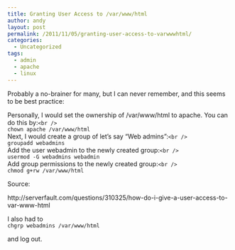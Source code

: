 ```yaml
---
title: Granting User Access to /var/www/html
author: andy
layout: post
permalink: /2011/11/05/granting-user-access-to-varwwwhtml/
categories:
  - Uncategorized
tags:
  - admin
  - apache
  - linux
---
```

Probably a no-brainer for many, but I can never remember, and this seems to be best practice:

<div>
  <p>
    Personally, I would set the ownership of /var/www/html to apache. You can do this by:<code>&lt;br />
chown apache /var/www/html</code><br /> Next, I would create a group of let&#8217;s say &#8220;Web admins&#8221;:<code>&lt;br />
groupadd webadmins</code><br /> Add the user webadmin to the newly created group:<code>&lt;br />
usermod -G webadmins webadmin</code><br /> Add group permissions to the newly created group:<code>&lt;br />
chmod g+rw /var/www/html </code>
  </p>
  
  <p>
    Source:
  </p>
  
  <p>
    http://serverfault.com/questions/310325/how-do-i-give-a-user-access-to-var-www-html
  </p>
  
  <p>
    I also had to<br /> <code>chgrp webadmins /var/www/html</code>
  </p>
  
  <p>
    <code></code>and log out.
  </p>
</div>